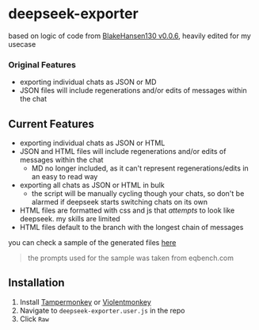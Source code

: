 # deepseek-exporter
based on logic of code from [BlakeHansen130 v0.0.6](https://greasyfork.org/en/scripts/523474), heavily edited for my usecase

### Original Features
- exporting individual chats as JSON or MD
- JSON files will include regenerations and/or edits of messages within the chat

## Current Features
- exporting individual chats as JSON or HTML
- JSON and HTML files will include regenerations and/or edits of messages within the chat
  - MD no longer included, as it can't represent regenerations/edits in an easy to read way
- exporting all chats as JSON or HTML in bulk
  - the script will be manually cycling though your chats, so don't be alarmed if deepseek starts switching chats on its own
- HTML files are formatted with css and js that *attempts* to look like deepseek. my skills are limited
- HTML files default to the branch with the longest chain of messages

you can check a sample of the generated files [here](https://github.com/ceyaima/deepseek-exporter/tree/main/samples)
> the prompts used for the sample was taken from eqbench.com

## Installation
1. Install [Tampermonkey](https://www.tampermonkey.net/) or [Violentmonkey](https://violentmonkey.github.io/)
2. Navigate to `deepseek-exporter.user.js` in the repo
3. Click `Raw`
